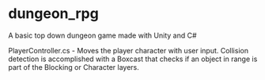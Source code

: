 # dungeon_rpg
A basic top down dungeon game made with Unity and C#

PlayerController.cs - Moves the player character with user input. Collision detection is accomplished with a Boxcast that checks if an object in range is part of the Blocking or Character layers. 
